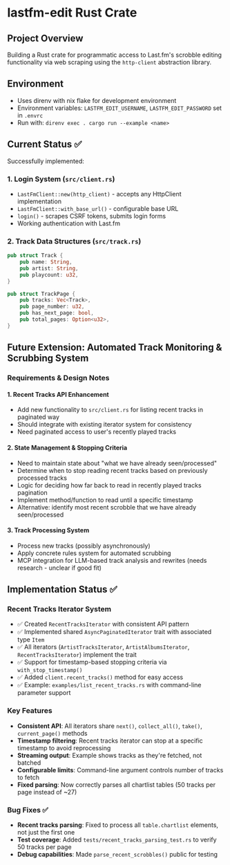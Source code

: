 # lastfm-edit Rust Crate

## Project Overview
Building a Rust crate for programmatic access to Last.fm's scrobble editing functionality via web scraping using the `http-client` abstraction library.

## Environment
- Uses direnv with nix flake for development environment
- Environment variables: `LASTFM_EDIT_USERNAME`, `LASTFM_EDIT_PASSWORD` set in `.envrc`
- Run with: `direnv exec . cargo run --example <name>`

## Current Status ✅
Successfully implemented:

### 1. Login System (`src/client.rs`)
- `LastFmClient::new(http_client)` - accepts any HttpClient implementation
- `LastFmClient::with_base_url()` - configurable base URL
- `login()` - scrapes CSRF tokens, submits login forms
- Working authentication with Last.fm

### 2. Track Data Structures (`src/track.rs`)
```rust
pub struct Track {
    pub name: String,
    pub artist: String,
    pub playcount: u32,
}

pub struct TrackPage {
    pub tracks: Vec<Track>,
    pub page_number: u32,
    pub has_next_page: bool,
    pub total_pages: Option<u32>,
}
```

## Future Extension: Automated Track Monitoring & Scrubbing System

### Requirements & Design Notes

#### 1. Recent Tracks API Enhancement
- Add new functionality to `src/client.rs` for listing recent tracks in paginated way
- Should integrate with existing iterator system for consistency
- Need paginated access to user's recently played tracks

#### 2. State Management & Stopping Criteria
- Need to maintain state about "what we have already seen/processed"
- Determine when to stop reading recent tracks based on previously processed tracks
- Logic for deciding how far back to read in recently played tracks pagination
- Implement method/function to read until a specific timestamp
- Alternative: identify most recent scrobble that we have already seen/processed

#### 3. Track Processing System
- Process new tracks (possibly asynchronously)
- Apply concrete rules system for automated scrubbing
- MCP integration for LLM-based track analysis and rewrites (needs research - unclear if good fit)

## Implementation Status ✅

### Recent Tracks Iterator System
- ✅ Created `RecentTracksIterator` with consistent API pattern
- ✅ Implemented shared `AsyncPaginatedIterator` trait with associated type `Item`
- ✅ All iterators (`ArtistTracksIterator`, `ArtistAlbumsIterator`, `RecentTracksIterator`) implement the trait
- ✅ Support for timestamp-based stopping criteria via `with_stop_timestamp()`
- ✅ Added `client.recent_tracks()` method for easy access
- ✅ Example: `examples/list_recent_tracks.rs` with command-line parameter support

### Key Features
- **Consistent API**: All iterators share `next()`, `collect_all()`, `take()`, `current_page()` methods
- **Timestamp filtering**: Recent tracks iterator can stop at a specific timestamp to avoid reprocessing
- **Streaming output**: Example shows tracks as they're fetched, not batched
- **Configurable limits**: Command-line argument controls number of tracks to fetch
- **Fixed parsing**: Now correctly parses all chartlist tables (50 tracks per page instead of ~27)

### Bug Fixes ✅
- **Recent tracks parsing**: Fixed to process all `table.chartlist` elements, not just the first one
- **Test coverage**: Added `tests/recent_tracks_parsing_test.rs` to verify 50 tracks per page
- **Debug capabilities**: Made `parse_recent_scrobbles()` public for testing
